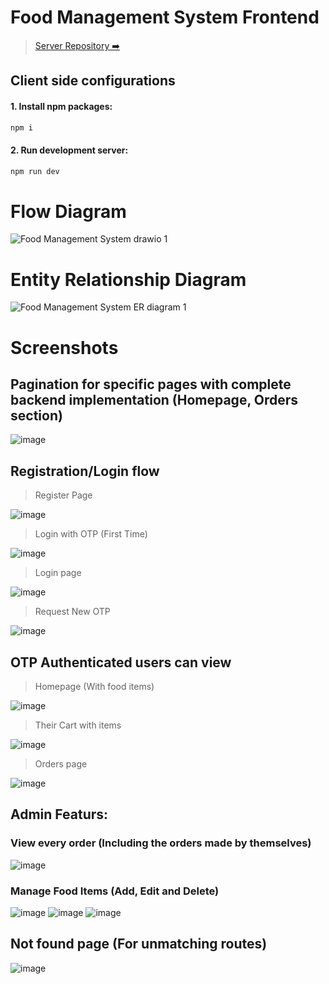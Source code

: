 # Food Management System Frontend

> [Server Repository ➡️](https://github.com/VishnuKumarSS/Food-Management-System-Django-BE)

## Client side configurations

#### 1. Install npm packages:
```bash
npm i
```

#### 2. Run development server:
```bash
npm run dev
```

# Flow Diagram
![Food Management System drawio 1](https://github.com/VishnuKumarSS/Food-Management-System-ReactJS-FE/assets/90044424/51d79e63-6b09-4009-8323-f02c757fd18c)

# Entity Relationship Diagram
![Food Management System ER diagram 1](https://github.com/VishnuKumarSS/Food-Management-System-ReactJS-FE/assets/90044424/f5b0554f-2f8f-4096-bce4-9063e25a630e)

# Screenshots

## Pagination for specific pages with complete backend implementation (Homepage, Orders section)
![image](https://github.com/VishnuKumarSS/Food-Management-System-ReactJS-FE/assets/90044424/647c2a67-2fe0-42ec-b2dd-92c6447c80c4)

## Registration/Login flow
> Register Page

![image](https://github.com/VishnuKumarSS/Food-Management-System-ReactJS-FE/assets/90044424/db9d7a85-e031-47ff-8cad-bb77f413a01e)

> Login with OTP (First Time)

![image](https://github.com/VishnuKumarSS/Food-Management-System-ReactJS-FE/assets/90044424/8bbba546-0960-4432-8a37-48c4702e46da)

> Login page

![image](https://github.com/VishnuKumarSS/Food-Management-System-ReactJS-FE/assets/90044424/d657a9bd-9f7b-4aa0-9242-ad94f26d2bd7)

> Request New OTP

![image](https://github.com/VishnuKumarSS/Food-Management-System-ReactJS-FE/assets/90044424/c172b743-fed2-4f73-90d4-e228e2fa60b4)

## OTP Authenticated users can view
> Homepage (With food items)

![image](https://github.com/VishnuKumarSS/Food-Management-System-ReactJS-FE/assets/90044424/7a8c9e09-46f7-4009-9bdc-a4ac59402628)

> Their Cart with items

![image](https://github.com/VishnuKumarSS/Food-Management-System-ReactJS-FE/assets/90044424/95711988-e0b3-4902-bb8c-aceff048d37b)

> Orders page 

![image](https://github.com/VishnuKumarSS/Food-Management-System-ReactJS-FE/assets/90044424/5431dd49-8fcb-42f8-8c45-ceccfab5eace)

## Admin Featurs:

### View every order (Including the orders made by themselves)
![image](https://github.com/VishnuKumarSS/Food-Management-System-ReactJS-FE/assets/90044424/1bd42b12-a8d9-4f66-8de8-3634d8857eb5)

### Manage Food Items (Add, Edit and Delete)

![image](https://github.com/VishnuKumarSS/Food-Management-System-ReactJS-FE/assets/90044424/7c587acc-e8d6-4040-a414-8d1869043b72)
![image](https://github.com/VishnuKumarSS/Food-Management-System-ReactJS-FE/assets/90044424/8038cb76-0385-463e-94ed-b0522bac53ee)
![image](https://github.com/VishnuKumarSS/Food-Management-System-ReactJS-FE/assets/90044424/3f9f6452-5759-4b7d-ab15-f75988dbe3e0)

## Not found page (For unmatching routes) 
![image](https://github.com/VishnuKumarSS/Food-Management-System-ReactJS-FE/assets/90044424/816ca90a-ef67-421c-9556-d435ebead4be)
